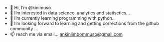 - 👋 Hi, I’m @kinimuso
- 👀 I’m interested in data science, analytics and statisctics...
- 🌱 I’m currently learning programming with python..
- 💞️ I’m looking forward to learning and getting corrections from the github community ...
- 📫 reach me via email...  ankiniimbommuso@gmail.com

<!---
kinimuso/kinimuso is a ✨ special ✨ repository because its `README.md` (this file) appears on your GitHub profile.
You can click the Preview link to take a look at your changes.
--->
